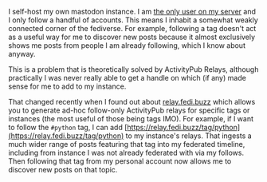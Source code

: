 <!--
.. title: relay.fedi.buzz
.. slug: relay-fedi-buzz
.. date: 2023-06-26 00:00:00
.. tags: mastodon
.. category: 
.. link: 
.. description: 
.. type: text
-->

I self-host my own mastodon instance. I am [the only user on my server](https://fed.chris-shaw.dev/@chris) and I only follow a handful of accounts. This means I inhabit a somewhat weakly connected corner of the fediverse. For example, following a tag doesn't act as a useful way for me to discover new posts because it almost exclusively shows me posts from people I am already following, which I know about anyway.

This is a problem that is theoretically solved by ActivityPub Relays, although practically I was never really able to get a handle on which (if any) made sense for me to add to my instance.

That changed recently when I found out about [relay.fedi.buzz](https://relay.fedi.buzz/) which allows you to generate ad-hoc follow-only ActivityPub relays for specific tags or instances (the most useful of those being tags IMO). For example, if I want to follow the `#python` tag, I can add [https://relay.fedi.buzz/tag/python](https://relay.fedi.buzz/tag/python) to my instance's relays. That ingests a much wider range of posts featuring that tag into my federated timeline, including from instance I was not already federated with via my follows. Then following that tag from my personal account now allows me to discover new posts on that topic.
